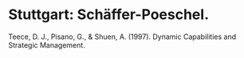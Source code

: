 # Stuttgart: Schäffer-Poeschel.

Teece, D. J., Pisano, G., & Shuen, A. (1997). Dynamic Capabilities and Strategic Management.